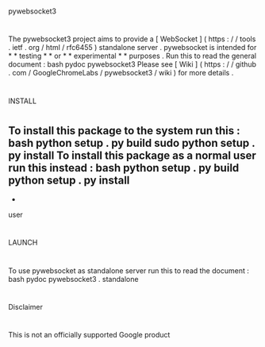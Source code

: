 #
pywebsocket3
#
The
pywebsocket3
project
aims
to
provide
a
[
WebSocket
]
(
https
:
/
/
tools
.
ietf
.
org
/
html
/
rfc6455
)
standalone
server
.
pywebsocket
is
intended
for
*
*
testing
*
*
or
*
*
experimental
*
*
purposes
.
Run
this
to
read
the
general
document
:
bash
pydoc
pywebsocket3
Please
see
[
Wiki
]
(
https
:
/
/
github
.
com
/
GoogleChromeLabs
/
pywebsocket3
/
wiki
)
for
more
details
.
#
INSTALL
#
To
install
this
package
to
the
system
run
this
:
bash
python
setup
.
py
build
sudo
python
setup
.
py
install
To
install
this
package
as
a
normal
user
run
this
instead
:
bash
python
setup
.
py
build
python
setup
.
py
install
-
-
user
#
LAUNCH
#
To
use
pywebsocket
as
standalone
server
run
this
to
read
the
document
:
bash
pydoc
pywebsocket3
.
standalone
#
Disclaimer
#
This
is
not
an
officially
supported
Google
product
